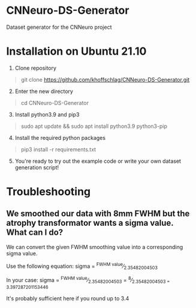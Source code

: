 # CNNeuro-DS-Generator
Dataset generator for the CNNeuro project

# Installation on Ubuntu 21.10
1. Clone repository
> git clone https://github.com/khoffschlag/CNNeuro-DS-Generator.git
2. Enter the new directory
> cd CNNeuro-DS-Generator
3. Install python3.9 and pip3
> sudo apt update && sudo apt install python3.9 python3-pip
4. Install the required python packages
> pip3 install -r requirements.txt
5. You're ready to try out the example code or write your own dataset generation script!

# Troubleshooting

## We smoothed our data with 8mm FWHM but the atrophy transformator wants a sigma value. What can I do?

We can convert the given FWHM smoothing value into a corresponding sigma value.

Use the following equation:
sigma = <sup>FWHM value</sup>&frasl;<sub>2.35482004503</sub>

In your case: sigma = <sup>FWHM value</sup>&frasl;<sub>2.35482004503</sub> = <sup>8</sup>&frasl;<sub>2.35482004503 = 3.397287201153446
  
It's probably sufficient here if you round up to 3.4
